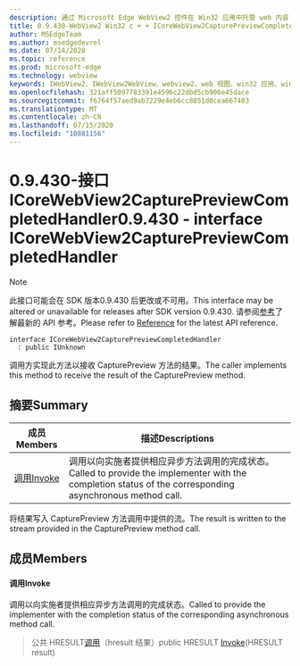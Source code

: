 ```yaml
---
description: 通过 Microsoft Edge WebView2 控件在 Win32 应用中托管 web 内容
title: 0.9.430-WebView2 Win32 c + + ICoreWebView2CapturePreviewCompletedHandler
author: MSEdgeTeam
ms.author: msedgedevrel
ms.date: 07/14/2020
ms.topic: reference
ms.prod: microsoft-edge
ms.technology: webview
keywords: IWebView2、IWebView2WebView、webview2、web 视图、win32 应用、win32、edge、ICoreWebView2、ICoreWebView2Host、浏览器控件、边缘 html
ms.openlocfilehash: 321aff5097783391e4596c22dbd5cb906e45dace
ms.sourcegitcommit: f6764f57aed9ab7229e4eb6cc8851d0cea667403
ms.translationtype: MT
ms.contentlocale: zh-CN
ms.lasthandoff: 07/15/2020
ms.locfileid: "10881156"
---
```

# <span data-ttu-id="d8460-104">0.9.430-接口 ICoreWebView2CapturePreviewCompletedHandler</span><span class="sxs-lookup"><span data-stu-id="d8460-104">0.9.430 - interface ICoreWebView2CapturePreviewCompletedHandler</span></span> 

> [!NOTE]
> <span data-ttu-id="d8460-105">此接口可能会在 SDK 版本0.9.430 后更改或不可用。</span><span class="sxs-lookup"><span data-stu-id="d8460-105">This interface may be altered or unavailable for releases after SDK version 0.9.430.</span></span> <span data-ttu-id="d8460-106">请参阅[参考](../../../webview2-api-reference.md)了解最新的 API 参考。</span><span class="sxs-lookup"><span data-stu-id="d8460-106">Please refer to [Reference](../../../webview2-api-reference.md) for the latest API reference.</span></span>

```
interface ICoreWebView2CapturePreviewCompletedHandler
  : public IUnknown
```

<span data-ttu-id="d8460-107">调用方实现此方法以接收 CapturePreview 方法的结果。</span><span class="sxs-lookup"><span data-stu-id="d8460-107">The caller implements this method to receive the result of the CapturePreview method.</span></span>

## <span data-ttu-id="d8460-108">摘要</span><span class="sxs-lookup"><span data-stu-id="d8460-108">Summary</span></span>

 <span data-ttu-id="d8460-109">成员</span><span class="sxs-lookup"><span data-stu-id="d8460-109">Members</span></span>                        | <span data-ttu-id="d8460-110">描述</span><span class="sxs-lookup"><span data-stu-id="d8460-110">Descriptions</span></span>
--------------------------------|---------------------------------------------
[<span data-ttu-id="d8460-111">调用</span><span class="sxs-lookup"><span data-stu-id="d8460-111">Invoke</span></span>](#invoke) | <span data-ttu-id="d8460-112">调用以向实施者提供相应异步方法调用的完成状态。</span><span class="sxs-lookup"><span data-stu-id="d8460-112">Called to provide the implementer with the completion status of the corresponding asynchronous method call.</span></span>

<span data-ttu-id="d8460-113">将结果写入 CapturePreview 方法调用中提供的流。</span><span class="sxs-lookup"><span data-stu-id="d8460-113">The result is written to the stream provided in the CapturePreview method call.</span></span>

## <span data-ttu-id="d8460-114">成员</span><span class="sxs-lookup"><span data-stu-id="d8460-114">Members</span></span>

#### <span data-ttu-id="d8460-115">调用</span><span class="sxs-lookup"><span data-stu-id="d8460-115">Invoke</span></span> 

<span data-ttu-id="d8460-116">调用以向实施者提供相应异步方法调用的完成状态。</span><span class="sxs-lookup"><span data-stu-id="d8460-116">Called to provide the implementer with the completion status of the corresponding asynchronous method call.</span></span>

> <span data-ttu-id="d8460-117">公共 HRESULT[调用](#invoke)（hresult 结果）</span><span class="sxs-lookup"><span data-stu-id="d8460-117">public HRESULT [Invoke](#invoke)(HRESULT result)</span></span>

